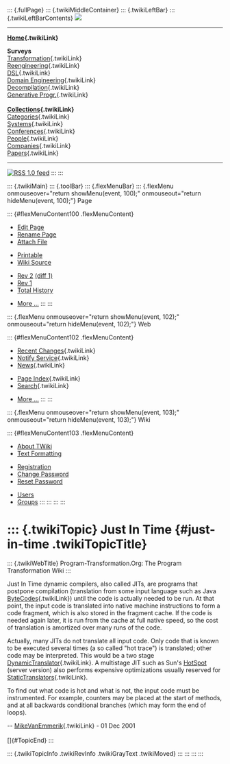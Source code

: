 ::: {.fullPage}
::: {.twikiMiddleContainer}
::: {.twikiLeftBar}
::: {.twikiLeftBarContents}
![](../pub/transformation.gif)

------------------------------------------------------------------------

**[Home](WebHome){.twikiLink}**

**Surveys**\
[Transformation](ProgramTransformation){.twikiLink}\
[Reengineering](ReengineeringWiki){.twikiLink}\
[DSL](DomainSpecificLanguages){.twikiLink}\
[Domain Engineering](DomainEngineering){.twikiLink}\
[Decompilation](DeCompilation){.twikiLink}\
[Generative Progr.](GenerativeProgrammingWiki){.twikiLink}\
\
**[Collections](CategoryCollection){.twikiLink}**\
[Categories](CategoryCategory){.twikiLink}\
[Systems](TransformationSystems){.twikiLink}\
[Conferences](TransformationConferences){.twikiLink}\
[People](TransformationPeople){.twikiLink}\
[Companies](TransformationCompanies){.twikiLink}\
[Papers](CategoryPaper){.twikiLink}

------------------------------------------------------------------------

[![](../pub/rss.gif "RSS 1.0 feed")](WebRss@skin=rss)
:::
:::

::: {.twikiMain}
::: {.toolBar}
::: {.flexMenuBar}
::: {.flexMenu onmouseover="return showMenu(event, 100);" onmouseout="return hideMenu(event, 100);"}
Page

::: {#flexMenuContent100 .flexMenuContent}
-   [Edit
    Page](http://www.program-transformation.org/edit/Transform/JustInTime?t=1536826509)
-   [Rename
    Page](http://www.program-transformation.org/rename/Transform/JustInTime)
-   [Attach
    File](http://www.program-transformation.org/attach/Transform/JustInTime)

<!-- -->

-   [Printable](http://www.program-transformation.org/view/Transform/JustInTime?skin=print.pattern)
-   [Wiki
    Source](http://www.program-transformation.org/view/Transform/JustInTime?skin=text&raw=on&contenttype=text/plain)

<!-- -->

-   [Rev
    2](http://www.program-transformation.org/view/Transform/JustInTime?rev=1.2)
    [(diff 1)](http://www.program-transformation.org/rdiff/Transform/JustInTime?rev1=1.2&rev2=1.1)
-   [Rev
    1](http://www.program-transformation.org/view/Transform/JustInTime?rev=1.1)
-   [Total
    History](http://www.program-transformation.org/rdiff/Transform/JustInTime)

<!-- -->

-   [More
    \...](http://www.program-transformation.org/oops/Transform/JustInTime?template=oopsmore&param1=1.2&param2=1.2)
:::
:::

::: {.flexMenu onmouseover="return showMenu(event, 102);" onmouseout="return hideMenu(event, 102);"}
Web

::: {#flexMenuContent102 .flexMenuContent}
-   [Recent Changes](WebChanges){.twikiLink}
-   [Notify Service](WebNotify){.twikiLink}
-   [News](WebNews){.twikiLink}

<!-- -->

-   [Page Index](WebIndex){.twikiLink}
-   [Search](WebSearch){.twikiLink}

<!-- -->

-   [More
    \...](http://www.program-transformation.org/oops/Transform/JustInTime?template=oopsmore&param1=1.2&param2=1.2)
:::
:::

::: {.flexMenu onmouseover="return showMenu(event, 103);" onmouseout="return hideMenu(event, 103);"}
Wiki

::: {#flexMenuContent103 .flexMenuContent}
-   [About
    TWiki](http://www.program-transformation.org/view/TWiki/WebHome)
-   [Text
    Formatting](http://www.program-transformation.org/view/TWiki/TextFormattingRules)

<!-- -->

-   [Registration](http://www.program-transformation.org/view/TWiki/TWikiRegistration)
-   [Change
    Password](http://www.program-transformation.org/view/TWiki/ChangePassword)
-   [Reset
    Password](http://www.program-transformation.org/view/TWiki/ResetPassword)

<!-- -->

-   [Users](http://www.program-transformation.org/view/Main/TWikiUsers)
-   [Groups](http://www.program-transformation.org/view/Main/TWikiGroups)
:::
:::
:::
:::

::: {.twikiTopic}
Just In Time {#just-in-time .twikiTopicTitle}
============

::: {.twikiWebTitle}
Program-Transformation.Org: The Program Transformation Wiki
:::

Just In Time dynamic compilers, also called JITs, are programs that
postpone compilation (translation from some input language such as Java
[ByteCodes](ByteCodes){.twikiLink}) until the code is actually needed to
be run. At that point, the input code is translated into native machine
instructions to form a code fragment, which is also stored in the
fragment cache. If the code is needed again later, it is run from the
cache at full native speed, so the cost of translation is amortized over
many runs of the code.

Actually, many JITs do not translate all input code. Only code that is
known to be executed several times (a so called \"hot trace\") is
translated; other code may be interpreted. This would be a two stage
[DynamicTranslator](DynamicTranslator){.twikiLink}. A multistage JIT
such as Sun\'s
[HotSpot](http://java.sun.com/products/hotspot/index.html) (server
version) also performs expensive optimizations usually reserved for
[StaticTranslators](StaticTranslator){.twikiLink}.

To find out what code is hot and what is not, the input code must be
instrumented. For example, counters may be placed at the start of
methods, and at all backwards conditional branches (which may form the
end of loops).

\-- [MikeVanEmmerik](../Main/MikeVanEmmerik){.twikiLink} - 01 Dec 2001\
\
[]{#TopicEnd}
:::

::: {.twikiTopicInfo .twikiRevInfo .twikiGrayText .twikiMoved}
:::
:::
:::
:::
